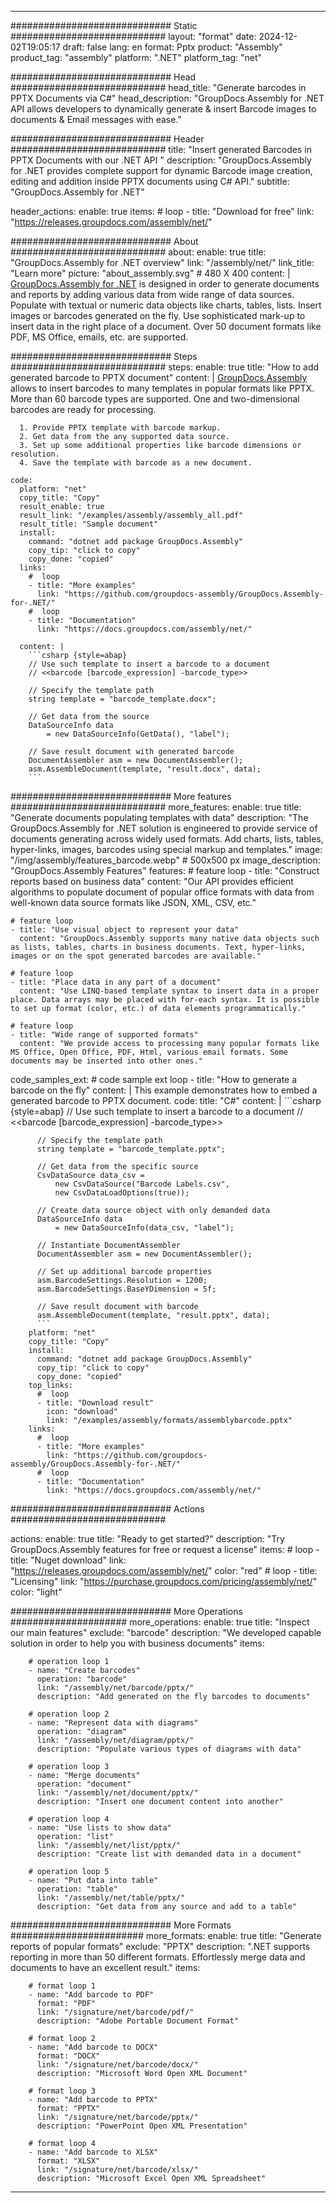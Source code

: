 



---
############################# Static ############################
layout: "format"
date:  2024-12-02T19:05:17
draft: false
lang: en
format: Pptx
product: "Assembly"
product_tag: "assembly"
platform: ".NET"
platform_tag: "net"

############################# Head ############################
head_title: "Generate barcodes in PPTX Documents via C#"
head_description: "GroupDocs.Assembly for .NET API allows developers to dynamically generate & insert Barcode images to documents & Email messages with ease."

############################# Header ############################
title: "Insert generated Barcodes in PPTX Documents with our .NET API " 
description: "GroupDocs.Assembly for .NET provides complete support for dynamic Barcode image creation, editing and addition inside PPTX documents using C# API."
subtitle: "GroupDocs.Assembly for .NET" 

header_actions:
  enable: true
  items:
    #  loop
    - title: "Download for free"
      link: "https://releases.groupdocs.com/assembly/net/"
      
############################# About ############################
about:
    enable: true
    title: "GroupDocs.Assembly for .NET overview"
    link: "/assembly/net/"
    link_title: "Learn more"
    picture: "about_assembly.svg" # 480 X 400
    content: |
       [GroupDocs.Assembly for .NET](/assembly/net/) is designed in order to generate documents and reports by adding various data from wide range of data sources. Populate with textual or numeric data objects like charts, tables, lists. Insert images or barcodes generated on the fly. Use sophisticated mark-up to insert data in the right place of a document. Over 50 document formats like PDF, MS Office, emails, etc. are supported.

############################# Steps ############################
steps:
    enable: true
    title: "How to add generated barcode to PPTX document"
    content: |
      [GroupDocs.Assembly](/assembly/net/) allows to insert barcodes to many templates in popular formats like PPTX. More than 60 barcode types are supported. One and two-dimensional barcodes are ready for processing.
      
      1. Provide PPTX template with barcode markup.
      2. Get data from the any supported data source.
      3. Set up some additional properties like barcode dimensions or resolution.
      4. Save the template with barcode as a new document.
   
    code:
      platform: "net"
      copy_title: "Copy"
      result_enable: true
      result_link: "/examples/assembly/assembly_all.pdf"
      result_title: "Sample document"
      install:
        command: "dotnet add package GroupDocs.Assembly"
        copy_tip: "click to copy"
        copy_done: "copied"
      links:
        #  loop
        - title: "More examples"
          link: "https://github.com/groupdocs-assembly/GroupDocs.Assembly-for-.NET/"
        #  loop
        - title: "Documentation"
          link: "https://docs.groupdocs.com/assembly/net/"
          
      content: |
        ```csharp {style=abap}
        // Use such template to insert a barcode to a document
        // <<barcode [barcode_expression] -barcode_type>>

        // Specify the template path
        string template = "barcode_template.docx";

        // Get data from the source
        DataSourceInfo data 
            = new DataSourceInfo(GetData(), "label");

        // Save result document with generated barcode
        DocumentAssembler asm = new DocumentAssembler();
        asm.AssembleDocument(template, "result.docx", data);
        ```            

############################# More features ############################
more_features:
  enable: true
  title: "Generate documents populating templates with data"
  description: "The GroupDocs.Assembly for .NET solution is engineered to provide service of documents generating across widely used formats. Add charts, lists, tables, hyper-links, images, barcodes using special markup and templates."
  image: "/img/assembly/features_barcode.webp" # 500x500 px
  image_description: "GroupDocs.Assembly Features"
  features:
    # feature loop
    - title: "Construct reports based on business data"
      content: "Our API provides efficient algorithms to populate document of popular office formats with data from well-known data source formats like JSON, XML, CSV, etc."

    # feature loop
    - title: "Use visual object to represent your data"
      content: "GroupDocs.Assembly supports many native data objects such as lists, tables, charts in business documents. Text, hyper-links, images or on the spot generated barcodes are available."

    # feature loop
    - title: "Place data in any part of a document"
      content: "Use LINQ-based template syntax to insert data in a proper place. Data arrays may be placed with for-each syntax. It is possible to set up format (color, etc.) of data elements programmatically."

    # feature loop
    - title: "Wide range of supported formats"
      content: "We provide access to processing many popular formats like MS Office, Open Office, PDF, Html, various email formats. Some documents may be inserted into other ones."
      
  code_samples_ext:
    # code sample ext loop
    - title: "How to generate a barcode on the fly"
      content: |
        This example demonstrates how to embed a generated barcode to PPTX document.
      code:
        title: "C#"
        content: |
          ```csharp {style=abap}
          // Use such template to insert a barcode to a document
          // <<barcode [barcode_expression] -barcode_type>>

          // Specify the template path
          string template = "barcode_template.pptx";

          // Get data from the specific source
          CsvDataSource data_csv =
              new CsvDataSource("Barcode Labels.csv", 
              new CsvDataLoadOptions(true));

          // Create data source object with only demanded data
          DataSourceInfo data 
              = new DataSourceInfo(data_csv, "label");

          // Instantiate DocumentAssembler
          DocumentAssembler asm = new DocumentAssembler();

          // Set up additional barcode properties
          asm.BarcodeSettings.Resolution = 1200;
          asm.BarcodeSettings.BaseYDimension = 5f;

          // Save result document with barcode
          asm.AssembleDocument(template, "result.pptx", data);
          ```
        platform: "net"
        copy_title: "Copy"
        install:
          command: "dotnet add package GroupDocs.Assembly"
          copy_tip: "click to copy"
          copy_done: "copied"
        top_links:
          #  loop
          - title: "Download result"
            icon: "download"
            link: "/examples/assembly/formats/assemblybarcode.pptx"
        links:
          #  loop
          - title: "More examples"
            link: "https://github.com/groupdocs-assembly/GroupDocs.Assembly-for-.NET/"
          #  loop
          - title: "Documentation"
            link: "https://docs.groupdocs.com/assembly/net/"
            

            


############################# Actions ############################

actions:
  enable: true
  title: "Ready to get started?"
  description: "Try GroupDocs.Assembly features for free or request a license"
  items:
    #  loop
    - title: "Nuget download"
      link: "https://releases.groupdocs.com/assembly/net/"
      color: "red"
        #  loop
    - title: "Licensing"
      link: "https://purchase.groupdocs.com/pricing/assembly/net/"
      color: "light"


############################# More Operations #####################
more_operations:
    enable: true
    title: "Inspect our main features"
    exclude: "barcode"
    description: "We developed capable solution in order to help you with business documents"
    items: 
          
        # operation loop 1
        - name: "Create barcodes"
          operation: "barcode"
          link: "/assembly/net/barcode/pptx/"
          description: "Add generated on the fly barcodes to documents"

        # operation loop 2
        - name: "Represent data with diagrams"
          operation: "diagram"
          link: "/assembly/net/diagram/pptx/"
          description: "Populate various types of diagrams with data"

        # operation loop 3
        - name: "Merge documents"
          operation: "document"
          link: "/assembly/net/document/pptx/"
          description: "Insert one document content into another"

        # operation loop 4
        - name: "Use lists to show data"
          operation: "list"
          link: "/assembly/net/list/pptx/"
          description: "Create list with demanded data in a document"

        # operation loop 5
        - name: "Put data into table"
          operation: "table"
          link: "/assembly/net/table/pptx/"
          description: "Get data from any source and add to a table"
         
          
############################# More Formats ########################
more_formats:
    enable: true
    title: "Generate reports of popular formats"
    exclude: "PPTX"
    description: ".NET supports reporting in more than 50 different formats. Effortlessly merge data and documents to have an excellent result."
    items: 
          
        # format loop 1
        - name: "Add barcode to PDF"
          format: "PDF"
          link: "/signature/net/barcode/pdf/"
          description: "Adobe Portable Document Format"
          
        # format loop 2
        - name: "Add barcode to DOCX"
          format: "DOCX"
          link: "/signature/net/barcode/docx/"
          description: "Microsoft Word Open XML Document"
          
        # format loop 3
        - name: "Add barcode to PPTX"
          format: "PPTX"
          link: "/signature/net/barcode/pptx/"
          description: "PowerPoint Open XML Presentation"
          
        # format loop 4
        - name: "Add barcode to XLSX"
          format: "XLSX"
          link: "/signature/net/barcode/xlsx/"
          description: "Microsoft Excel Open XML Spreadsheet"


          

---